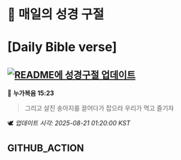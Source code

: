 # 🙏 매일의 성경 구절
# [Daily Bible verse]
## [![README에 성경구절 업데이트](https://github.com/DONGSUKA/first_test/actions/workflows/update-readme-bible.yml/badge.svg)](https://github.com/DONGSUKA/first_test/actions/workflows/update-readme-bible.yml)
<!-- START_BIBLE_VERSE -->
📖 **누가복음 15:23**
> 그리고 살진 송아지를 끌어다가 잡으라 우리가 먹고 즐기자

🕊️ _업데이트 시각: 2025-08-21 01:20:00 KST_
  <!-- END_BIBLE_VERSE -->
## GITHUB_ACTION
